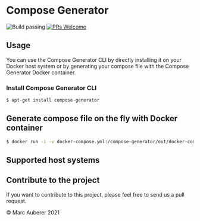 # Compose Generator
![Build passing](https://github.com/marcauberer/compose-generator/workflows/Go%20CI/badge.svg)
[![PRs Welcome](https://img.shields.io/badge/PRs-welcome-brightgreen.svg?style=flat-square)](http://makeapullrequest.com)

## Usage
You can use the Compose Generator CLI by directly installing it on your Docker host system or by generating your compose file with the Compose Generator Docker container.

### Install Compose Generator CLI
```sh
$ apt-get install compose-generator
```

## Generate compose file on the fly with Docker container
```sh
$ docker run -i -v docker-compose.yml:/compose-generator/out/docker-compose.yml -v environment.env:/compose-generator/out/environment.env ghcr.io/marcauberer/compose-generator
```

## Supported host systems


## Contribute to the project
If you want to contribute to this project, please feel free to send us a pull request.

© Marc Auberer 2021